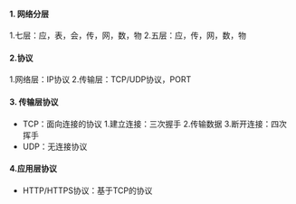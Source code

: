 #### 1. 网络分层
1.七层：应，表，会，传，网，数，物
2.五层：应，传，网，数，物
#### 2.协议
1.网络层：IP协议
2.传输层：TCP/UDP协议，PORT
#### 3. 传输层协议
- TCP：面向连接的协议
1.建立连接：三次握手
2.传输数据
3.断开连接：四次挥手
- UDP：无连接协议
#### 4.应用层协议
- HTTP/HTTPS协议：基于TCP的协议
